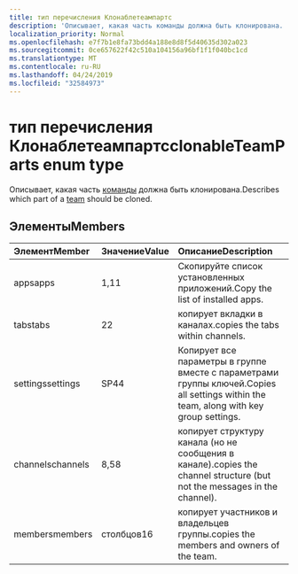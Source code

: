 ```yaml
---
title: тип перечисления Клонаблетеампартс
description: 'Описывает, какая часть команды должна быть клонирована. '
localization_priority: Normal
ms.openlocfilehash: e7f7b1e8fa73bdd4a188e8d8f5d40635d302a023
ms.sourcegitcommit: 0ce657622f42c510a104156a96bf1f1f040bc1cd
ms.translationtype: MT
ms.contentlocale: ru-RU
ms.lasthandoff: 04/24/2019
ms.locfileid: "32584973"
---
```

# <a name="clonableteamparts-enum-type"></a><span data-ttu-id="e0a5a-103">тип перечисления Клонаблетеампартс</span><span class="sxs-lookup"><span data-stu-id="e0a5a-103">clonableTeamParts enum type</span></span>



<span data-ttu-id="e0a5a-104">Описывает, какая часть [команды](../resources/team.md) должна быть клонирована.</span><span class="sxs-lookup"><span data-stu-id="e0a5a-104">Describes which part of a [team](../resources/team.md) should be cloned.</span></span> 

## <a name="members"></a><span data-ttu-id="e0a5a-105">Элементы</span><span class="sxs-lookup"><span data-stu-id="e0a5a-105">Members</span></span>

| <span data-ttu-id="e0a5a-106">Элемент</span><span class="sxs-lookup"><span data-stu-id="e0a5a-106">Member</span></span> | <span data-ttu-id="e0a5a-107">Значение</span><span class="sxs-lookup"><span data-stu-id="e0a5a-107">Value</span></span>| <span data-ttu-id="e0a5a-108">Описание</span><span class="sxs-lookup"><span data-stu-id="e0a5a-108">Description</span></span> |
|:---------------|:--------|:----------|
|<span data-ttu-id="e0a5a-109">apps</span><span class="sxs-lookup"><span data-stu-id="e0a5a-109">apps</span></span>|<span data-ttu-id="e0a5a-110">1,1</span><span class="sxs-lookup"><span data-stu-id="e0a5a-110">1</span></span>|<span data-ttu-id="e0a5a-111">Скопируйте список установленных приложений.</span><span class="sxs-lookup"><span data-stu-id="e0a5a-111">Copy the list of installed apps.</span></span>|
|<span data-ttu-id="e0a5a-112">tabs</span><span class="sxs-lookup"><span data-stu-id="e0a5a-112">tabs</span></span>|<span data-ttu-id="e0a5a-113">2</span><span class="sxs-lookup"><span data-stu-id="e0a5a-113">2</span></span>|<span data-ttu-id="e0a5a-114">копирует вкладки в каналах.</span><span class="sxs-lookup"><span data-stu-id="e0a5a-114">copies the tabs within channels.</span></span>|
|<span data-ttu-id="e0a5a-115">settings</span><span class="sxs-lookup"><span data-stu-id="e0a5a-115">settings</span></span>|<span data-ttu-id="e0a5a-116">SP4</span><span class="sxs-lookup"><span data-stu-id="e0a5a-116">4</span></span>|<span data-ttu-id="e0a5a-117">Копирует все параметры в группе вместе с параметрами группы ключей.</span><span class="sxs-lookup"><span data-stu-id="e0a5a-117">Copies all settings within the team, along with key group settings.</span></span>|
|<span data-ttu-id="e0a5a-118">channels</span><span class="sxs-lookup"><span data-stu-id="e0a5a-118">channels</span></span>|<span data-ttu-id="e0a5a-119">8,5</span><span class="sxs-lookup"><span data-stu-id="e0a5a-119">8</span></span>|<span data-ttu-id="e0a5a-120">копирует структуру канала (но не сообщения в канале).</span><span class="sxs-lookup"><span data-stu-id="e0a5a-120">copies the channel structure (but not the messages in the channel).</span></span>|
|<span data-ttu-id="e0a5a-121">members</span><span class="sxs-lookup"><span data-stu-id="e0a5a-121">members</span></span>|<span data-ttu-id="e0a5a-122">столбцов</span><span class="sxs-lookup"><span data-stu-id="e0a5a-122">16</span></span>|<span data-ttu-id="e0a5a-123">копирует участников и владельцев группы.</span><span class="sxs-lookup"><span data-stu-id="e0a5a-123">copies the members and owners of the team.</span></span>|
